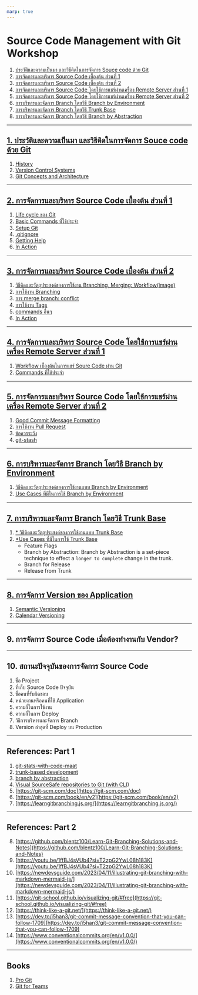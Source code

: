 ```yaml
---
marp: true
---
```


# Source Code Management with Git Workshop

1. [ประวัติและความเป็นมา และวิธีคิดในการจัดการ Souce code ด้วย Git](#1-ประวัติและความเป็นมา-และวิธีคิดในการจัดการ-souce-code-ด้วย-git)
2. [การจัดการและบริหาร Source Code เบื้องต้น ส่วนที่ 1](#2-การจัดการและบริหาร-source-code-เบื้องต้น-ส่วนที่-1)
3. [การจัดการและบริหาร Source Code เบื้องต้น ส่วนที่ 2](#3-การจัดการและบริหาร-source-code-เบื้องต้น-ส่วนที่-2)
4. [การจัดการและบริหาร Source Code โดยใช้การแชร์ผ่านเครื่อง Remote Server ส่วนที่ 1](#4-การจัดการและบริหาร-source-code-โดยใช้การแชร์ผ่านเครื่อง-remote-server-ส่วนที่-1)
5. [การจัดการและบริหาร Source Code โดยใช้การแชร์ผ่านเครื่อง Remote Server ส่วนที่ 2](#5-การจัดการและบริหาร-source-code-โดยใช้การแชร์ผ่านเครื่อง-remote-server-ส่วนที่-2)
6. [การบริหารและจัดการ Branch โดยวิธี Branch by Environment](#6-การบริหารและจัดการ-branch-โดยวิธี-branch-by-environment)
7. [การบริหารและจัดการ Branch โดยวิธี Trunk Base](#7-การบริหารและจัดการ-branch-โดยวิธี-trunk-base)
8. [การบริหารและจัดการ Branch โดยวิธี Branch by Abstraction](#8-การบริหารและจัดการ-branch-โดยวิธี-branch-by-abstraction)

---

## [1. ประวัติและความเป็นมา และวิธีคิดในการจัดการ Souce code ด้วย Git](./workshop/01-intro/README.md#ประวัติและความเป็นมา-และวิธีคิดในการจัดการ-souce-code-ด้วย-git#)

1. [History](./workshop/01-intro/README.md#1-history)
2. [Version Control Systems](./workshop/01-intro/README.md#2-git-and-revision-control-systems)
3. [Git Concepts and Architecture](./workshop/01-intro/README.md#3-git-concepts-and-architecture)

---

## [2. การจัดการและบริหาร Source Code เบื้องต้น ส่วนที่ 1](./workshop/02-workflow/README.md)

1. [Life cycle ของ Git](./workshop/02-workflow/README.md#1-life-cycle-ของ-git)
2. [Basic Commands ที่ใช้ประจำ](./workshop/02-workflow/README.md#2-basic-commands-ที่ใช้ประจำ)
3. [Setup Git](./workshop/02-workflow/README.md#3-setup-git)
4. [.gitignore](./workshop/02-workflow/README.md#4-gitignore)
5. [Getting Help](./workshop/02-workflow/README.md#5-getting-help)
6. [In Action](./workshop/02-workflow/README.md#6-in-action)

---

## [3. การจัดการและบริหาร Source Code เบื้องต้น ส่วนที่ 2](./workshop/03-branch/README.md)

1. [วิธีคิดและวัตถุประสงค์ของการใช้งาน Branching, Merging: Workflow(image)](./workshop/03-branch/README.md#1-วิธีคิดและวัตถุประสงค์ของการใช้งาน-branch)
2. [การใช้งาน Branching](./workshop/03-branch/README.md#2-การใช้งาน-branch)
3. [การ merge branch: conflict](./workshop/03-branch/README.md#3-การ-merge-branch-conflict)
4. [การใช้งาน Tags](./workshop/03-branch/README.md#4-การใช้งาน-tags)
5. [commands อื่นๆ](./workshop/03-branch/README.md#5-commands-อื่นๆ)
6. [In Action](./workshop/03-branch/README.md#6-in-action)

---

## [4. การจัดการและบริหาร Source Code โดยใช้การแชร์ผ่านเครื่อง Remote Server ส่วนที่ 1](./workshop/04-remote-server/README.md)

1. [Workflow เบื้องต้นในการแชร์ Soure Code ผ่าน Git](./workshop/04-remote-server/README.md#1-workflow-เบื้องต้นในการแชร์-soure-code-ผ่าน-git)
2. [Commands ที่ใช้ประจำ](./workshop/04-remote-server/README.md#2-commands-ที่ใช้ประจำ)

---

## [5. การจัดการและบริหาร Source Code โดยใช้การแชร์ผ่านเครื่อง Remote Server ส่วนที่ 2](./workshop/05-etc/README.md)

1. [Good Commit Message Formatting](./workshop/05-etc/README.md#1-good-commit-message-formatting)
2. [การใช้งาน Pull Request](./workshop/05-etc/README.md#2-การใช้งาน-pull-request)
3. [ข้อควรระวัง](./workshop/05-etc/README.md#3-ข้อควรระวัง)
4. [git-stash](./workshop/05-etc/README.md#4-git-stash)

---

## [6. การบริหารและจัดการ Branch โดยวิธี Branch by Environment](./workshop/06-branch-by-environment/README.md)

1. [วิธีคิดและวัตถุประสงค์ของการใช้งานแบบ Branch by Environment](./workshop/06-branch-by-environment/README.md#1-วิธีคิดและวัตถุประสงค์ของการใช้งานแบบ-branch-by-environment)
2. [Use Cases ที่มีในการใช้ Branch by Environment](./workshop/06-branch-by-environment/README.md#2-use-cases-ที่มีในการใช้-branch-by-environment)

---

## [7. การบริหารและจัดการ Branch โดยวิธี Trunk Base](./workshop/07-trunk-base/README.md)

1. [\* วิธีคิดและวัตถุประสงค์ของการใช้งานแบบ Trunk Base](./workshop/07-trunk-base/README.md#1-วิธีคิดและวัตถุประสงค์ของการใช้งานแบบ-trunk-base)
2. [\*Use Cases ที่มีในการใช้ Trunk Base](./workshop/07-trunk-base/README.md#2-use-cases-ที่มีในการใช้-trunk-base)
   - Feature Flags
   - Branch by Abstraction: Branch by Abstraction is a set-piece technique to effect a `longer to complete` change in the trunk.
   - Branch for Release
   - Release from Trunk

---

## [8. การจัดการ Version ของ Application](./workshop/08-versioning/README.md)

1. [Semantic Versioning](./workshop/09-versioning/README.md#1-วิธีคิดและวัตถุประสงค์ของการใช้งานแบบ-sematic-versioning)
2. [Calendar Versioning](./workshop/09-versioning/README.md#2-วิธีคิดและวัตถุประสงค์ของการใช้งานแบบ-calendar-versioning-or-calver)

---

## 9. การจัดการ Source Code เมื่อต้องทำงานกับ Vendor?

---

## 10. สถานะปัจจุบันของการจัดการ Source Code

1. ชื่อ Project
2. ที่เก็บ Source Code ปัจจุบัน
3. ชื่อคนที่รับผิดชอบ
4. หน่วยงานหรือคนที่ใช้ Application
5. ความถี่ในการใช้งาน
6. ความถี่ในการ Deploy
7. วิธีการบริหารและจัดการ Branch
8. Version ล่าสุดที่ Deploy บน Production

---

## References: Part 1

1. [git-stats-with-code-maat](https://github.com/adamtornhill/code-maat)
2. [trunk-based development](https://trunkbaseddevelopment.com)
3. [branch by abstraction](https://branchbyabstraction.com)
4. [Visual SourceSafe repositories to Git (with CLI)](https://github.com/bwilli66/vss2git-hybrid)
5. [https://git-scm.com/doc](https://git-scm.com/doc)
6. [https://git-scm.com/book/en/v2](https://git-scm.com/book/en/v2)
7. [https://learngitbranching.js.org/](https://learngitbranching.js.org/)

---

## References: Part 2

8. [https://github.com/blentz100/Learn-Git-Branching-Solutions-and-Notes](https://github.com/blentz100/Learn-Git-Branching-Solutions-and-Notes)
9. [https://youtu.be/1ffBJ4sVUb4?si=T2zpG2YwL08h183K](https://youtu.be/1ffBJ4sVUb4?si=T2zpG2YwL08h183K)
10. [https://newdevsguide.com/2023/04/11/illustrating-git-branching-with-markdown-mermaid-js/](https://newdevsguide.com/2023/04/11/illustrating-git-branching-with-markdown-mermaid-js/)
11. [https://git-school.github.io/visualizing-git/#free](https://git-school.github.io/visualizing-git/#free)
12. [https://think-like-a-git.net/](https://think-like-a-git.net/)
13. [https://dev.to/i5han3/git-commit-message-convention-that-you-can-follow-1709](https://dev.to/i5han3/git-commit-message-convention-that-you-can-follow-1709)
14. [https://www.conventionalcommits.org/en/v1.0.0/](https://www.conventionalcommits.org/en/v1.0.0/)

---

## Books

1. [Pro Git](https://www.amazon.com/Pro-Git-Scott-Chacon/dp/1484200772)
2. [Git for Teams](https://www.amazon.com/Git-Teams-User-Centered-Efficient-Workflows/dp/1491911182)
